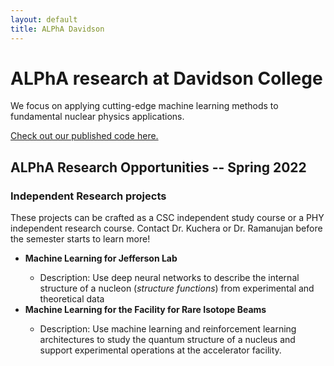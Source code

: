 ```yaml
---
layout: default
title: ALPhA Davidson
---
```


# ALPhA research at Davidson College
<!-- <div class="blurb">-->
  <p>We focus on applying cutting-edge machine learning methods to 
fundamental nuclear physics applications.</p>
<p><a href="https://github.com/alpha-davidson">Check out our published code here.</a></p>
  <!--<h2> ALPhA Summer 2021 Positions -- Now hiring!</h2>-->
  <h2>ALPhA Research Opportunities -- Spring 2022</h2>
<h3> Independent Research projects</h3>
<p>These projects can be crafted as a CSC independent study course or a PHY independent research course. Contact Dr. Kuchera or Dr. Ramanujan before the semester starts to learn more!</p> 
<!-- <p> We have five paid positions open for Summer 2021 in collaboration with the Facility for Rare Isotope Beams and Jefferson Lab. No prior nuclear physics or machine learning expertise is expected. We have worked with students that are physics, mathematics, and computer science majors/minors and more. Due to the ongoing pandemic, we anticipate these positions to be remote, but can discuss and hopefully accommodate your personal remote or on-campus needs.</p>
 <h3><a href="https://docs.google.com/forms/d/e/1FAIpQLScLcIDtczmAEI5FZus1jRR5YWpBor1QRjrpWcSgLkE2k9Fc5Q/viewform">Apply here!</a></h3> -->
  <ul>
  <li><b>Machine Learning for Jefferson Lab</b></li>
        <ul>
     <!-- <li>Project: Neural Networks to predict theoretical structure functions.</li> -->
      <li>Description: Use deep neural networks to describe the 
        internal structure of a nucleon (<em>structure functions</em>) from experimental and theoretical data</li>
     </ul>
    <li><b>Machine Learning for the Facility for Rare Isotope Beams</b></li>
        <ul>
      <!--<li>Project: Generative models for realistic simulation</li>-->
      <!--<li>Description: Use deep generative architectures to create simulations of experiments in the Active-Target Time Projection Chamber</li>-->
          <li>Description: Use machine learning and reinforcement learning architectures to study the quantum structure of a nucleus and support experimental operations at the accelerator facility.</li>
     </ul>
  </ul>

